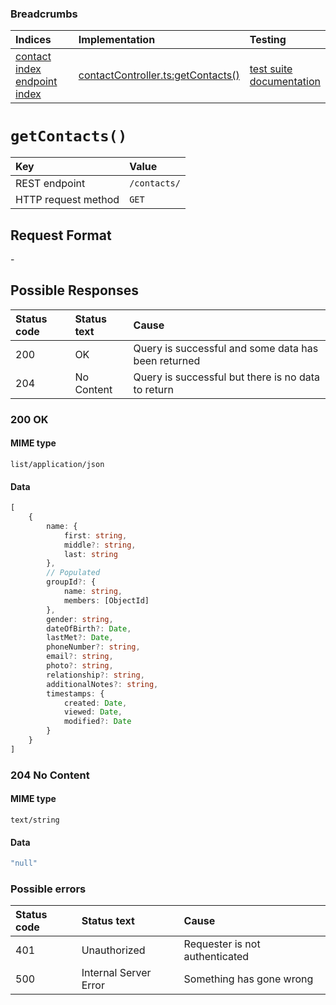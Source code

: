 ### Breadcrumbs

| Indices | Implementation | Testing |
| :----------------------------------------------------------- | :-------------------------------------------------------------------------------------------------------------------- | :--------------------------------------------------------------------------------------------------------------------------------------------------------------- |
| [contact index](./index.md)<br>[endpoint index](../index.md) | [contactController.ts:getContacts()](../../../../../backend/src/controllers/contactController.ts#L390-L410) | [test suite](../../../../../backend/tests/controllers/contacts/getContacts.test.ts)<br>[documentation](../../tests/contacts/getContacts.test.md) |

# `getContacts()`

| Key                 | Value        |
| :------------------ | :----------- |
| REST endpoint       | `/contacts/` |
| HTTP request method | `GET`        |

## Request Format

\-

## Possible Responses

| Status code | Status text | Cause                                               |
| :---------- | :---------- | :-------------------------------------------------- |
| 200         | OK          | Query is successful and some data has been returned |
| 204         | No Content  | Query is successful but there is no data to return  |

### 200 OK

#### MIME type

`list/application/json`

#### Data

```typescript
[
    {
        name: {
            first: string,
            middle?: string,
            last: string
        },
        // Populated
        groupId?: {
            name: string,
            members: [ObjectId]
        },
        gender: string,
        dateOfBirth?: Date,
        lastMet?: Date,
        phoneNumber?: string,
        email?: string,
        photo?: string,
        relationship?: string,
        additionalNotes?: string,
        timestamps: {
            created: Date,
            viewed: Date,
            modified?: Date
        }
    }
]
```

### 204 No Content

#### MIME type

`text/string`

#### Data

```typescript
"null"
```

### Possible errors

| Status code | Status text           | Cause                          |
| :---------- | :-------------------- | :----------------------------- |
| 401         | Unauthorized          | Requester is not authenticated |
| 500         | Internal Server Error | Something has gone wrong       |
